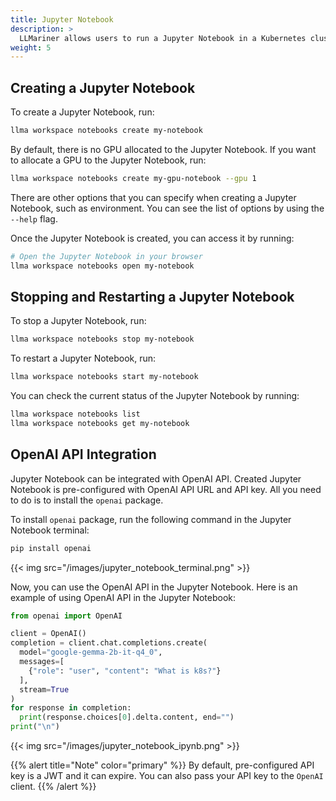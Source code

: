 ```yaml
---
title: Jupyter Notebook
description: >
  LLMariner allows users to run a Jupyter Notebook in a Kubernetes cluster. This functionality is useful when users want to run ad-hoc Python scripts that require GPU.
weight: 5
---
```


## Creating a Jupyter Notebook

To create a Jupyter Notebook, run:

``` bash
llma workspace notebooks create my-notebook
```

By default, there is no GPU allocated to the Jupyter Notebook. If you want to allocate a GPU to the Jupyter Notebook, run:

``` bash
llma workspace notebooks create my-gpu-notebook --gpu 1
```

There are other options that you can specify when creating a Jupyter Notebook, such as environment. You can see the list of options by using the `--help` flag.

Once the Jupyter Notebook is created, you can access it by running:

``` bash
# Open the Jupyter Notebook in your browser
llma workspace notebooks open my-notebook
```

## Stopping and Restarting a Jupyter Notebook

To stop a Jupyter Notebook, run:

``` bash
llma workspace notebooks stop my-notebook
```

To restart a Jupyter Notebook, run:

``` bash
llma workspace notebooks start my-notebook
```

You can check the current status of the Jupyter Notebook by running:

``` bash
llma workspace notebooks list
llma workspace notebooks get my-notebook
```

## OpenAI API Integration

Jupyter Notebook can be integrated with OpenAI API. Created Jupyter Notebook is pre-configured with OpenAI API URL and API key. All you need to do is to install the `openai` package.

To install `openai` package, run the following command in the Jupyter Notebook terminal:

``` bash
pip install openai
```

{{< img src="/images/jupyter_notebook_terminal.png" >}}

Now, you can use the OpenAI API in the Jupyter Notebook. Here is an example of using OpenAI API in the Jupyter Notebook:

``` python
from openai import OpenAI

client = OpenAI()
completion = client.chat.completions.create(
  model="google-gemma-2b-it-q4_0",
  messages=[
    {"role": "user", "content": "What is k8s?"}
  ],
  stream=True
)
for response in completion:
  print(response.choices[0].delta.content, end="")
print("\n")
```

{{< img src="/images/jupyter_notebook_ipynb.png" >}}

{{% alert title="Note" color="primary" %}}
By default, pre-configured API key is a JWT and it can expire. You can also pass your API key to the `OpenAI` client.
{{% /alert %}}
